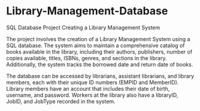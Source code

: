 # Library-Management-Database
SQL Database Project Creating a Library Management System

The project involves the creation of a Library Management System using a SQL database. The system aims to maintain a comprehensive catalog of books available in the library, including their authors, publishers, number of copies available, titles, ISBNs, genres, and sections in the library. Additionally, the system tracks the borrowed date and return date of books.

The database can be accessed by librarians, assistant librarians, and library members, each with their unique ID numbers (EMPID and MemberID). Library members have an account that includes their date of birth, username, and password. Workers at the library also have a libraryID, JobID, and JobType recorded in the system.

